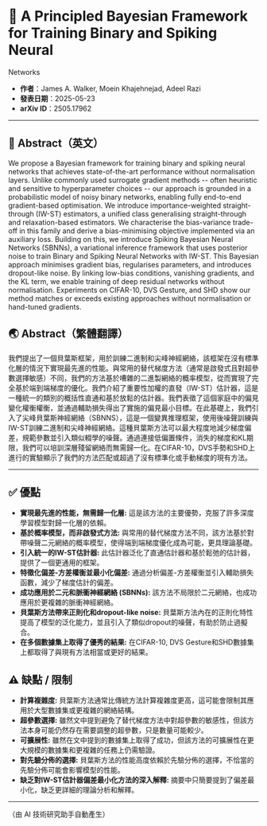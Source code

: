 
# 📄 A Principled Bayesian Framework for Training Binary and Spiking Neural
  Networks

- **作者**：James A. Walker, Moein Khajehnejad, Adeel Razi
- **發表日期**：2025-05-23
- **arXiv ID**：2505.17962

---

## 🧠 Abstract（英文）

We propose a Bayesian framework for training binary and spiking neural networks that achieves state-of-the-art performance without normalisation layers. Unlike commonly used surrogate gradient methods -- often heuristic and sensitive to hyperparameter choices -- our approach is grounded in a probabilistic model of noisy binary networks, enabling fully end-to-end gradient-based optimisation. We introduce importance-weighted straight-through (IW-ST) estimators, a unified class generalising straight-through and relaxation-based estimators. We characterise the bias-variance trade-off in this family and derive a bias-minimising objective implemented via an auxiliary loss. Building on this, we introduce Spiking Bayesian Neural Networks (SBNNs), a variational inference framework that uses posterior noise to train Binary and Spiking Neural Networks with IW-ST. This Bayesian approach minimises gradient bias, regularises parameters, and introduces dropout-like noise. By linking low-bias conditions, vanishing gradients, and the KL term, we enable training of deep residual networks without normalisation. Experiments on CIFAR-10, DVS Gesture, and SHD show our method matches or exceeds existing approaches without normalisation or hand-tuned gradients.

## 🌏 Abstract（繁體翻譯）

我們提出了一個貝葉斯框架，用於訓練二進制和尖峰神經網絡，該框架在沒有標準化層的情況下實現最先進的性能。與常用的替代梯度方法（通常是啟發式且對超參數選擇敏感）不同，我們的方法基於嘈雜的二進製網絡的概率模型，從而實現了完全基於端到端梯度的優化。我們介紹了重要性加權的直發（IW-ST）估計器，這是一種統一的類別的概括性直通和基於放鬆的估計器。我們表徵了這個家庭中的偏見變化權衡權衡，並通過輔助損失得出了實施的偏見最小目標。在此基礎上，我們引入了尖峰貝葉斯神經網絡（SBNNS），這是一個變異推理框架，使用後噪聲訓練與IW-ST訓練二進制和尖峰神經網絡。這種貝葉斯方法可以最大程度地減少梯度偏差，規範參數並引入類似輟學的噪聲。通過連接低偏置條件，消失的梯度和KL期限，我們可以培訓深層殘留網絡而無需歸一化。在CIFAR-10，DVS手勢和SHD上進行的實驗顯示了我們的方法匹配或超過了沒有標準化或手動梯度的現有方法。

---

## ✅ 優點
- **實現最先進的性能，無需歸一化層:**  這是該方法的主要優勢，克服了許多深度學習模型對歸一化層的依賴。
- **基於概率模型，而非啟發式方法:** 與常用的替代梯度方法不同，該方法基於對帶噪聲二元網絡的概率模型，使得端到端梯度優化成為可能，更具理論基礎。
- **引入統一的IW-ST估計器:**  此估計器泛化了直通估計器和基於鬆弛的估計器，提供了一個更通用的框架。
- **特徵化偏差-方差權衡並最小化偏差:**  通過分析偏差-方差權衡並引入輔助損失函數，減少了梯度估計的偏差。
- **成功應用於二元和脈衝神經網絡 (SBNNs):**  該方法不局限於二元網絡，也成功應用於更複雜的脈衝神經網絡。
- **貝葉斯方法帶來正則化和dropout-like noise:**  貝葉斯方法內在的正則化特性提高了模型的泛化能力，並且引入了類似dropout的噪聲，有助於防止過擬合。
- **在多個數據集上取得了優秀的結果:** 在CIFAR-10, DVS Gesture和SHD數據集上都取得了與現有方法相當或更好的結果。


## ⚠️ 缺點 / 限制
- **計算複雜度:**  貝葉斯方法通常比傳統方法計算複雜度更高，這可能會限制其應用於大型數據集或更複雜的網絡結構。
- **超參數選擇:**  雖然文中提到避免了替代梯度方法中對超參數的敏感性，但該方法本身可能仍然存在需要調整的超參數，只是數量可能較少。
- **可擴展性:**  雖然在文中提到的數據集上取得了成功，但該方法的可擴展性在更大規模的數據集和更複雜的任務上仍需驗證。
- **對先驗分佈的選擇:** 貝葉斯方法的性能高度依賴於先驗分佈的選擇，不恰當的先驗分佈可能會影響模型的性能。
- **缺乏對IW-ST估計器偏差最小化方法的深入解釋:** 摘要中只簡要提到了偏差最小化，缺乏更詳細的理論分析和解釋。

---
（由 AI 技術研究助手自動產生）
